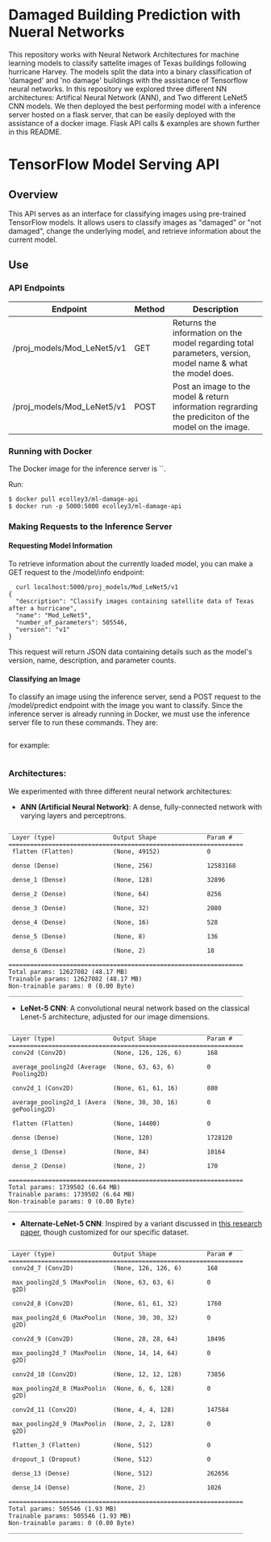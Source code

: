 # Damaged Building Prediction with Nueral Networks

This repository works with Neural Network Architectures for machine learning models to classify sattelite images of Texas buildings following hurricane Harvey. The models split the data into a binary classification of 'damaged' and 'no damage' buildings with the assistance of Tensorflow neural networks. In this repository we explored three different NN architectures: Artifical Neural Network (ANN), and Two different LeNet5 CNN models. We then deployed the best performing model with a inference server hosted on a flask server, that can be easily deployed with the assistance of a docker image. Flask API calls & examples are shown further in this README.


# TensorFlow Model Serving API

## Overview

This API serves as an interface for classifying images using pre-trained TensorFlow models. It allows users to classify images as "damaged" or "not damaged", change the underlying model, and retrieve information about the current model.

## Use

### API Endpoints

| Endpoint            | Method | Description                                                                                         |
|---------------------|--------|-----------------------------------------------------------------------------------------------------|
| /proj_models/Mod_LeNet5/v1 | GET | Returns the information on the model regarding total parameters, version, model name & what the model does. |
| /proj_models/Mod_LeNet5/v1 | POST | Post an image to the model & return information regrarding the prediciton of the model on the image. |

### Running with Docker

The  Docker image for the inference server is ``.

Run:
```
$ docker pull ecolley3/ml-damage-api
$ docker run -p 5000:5000 ecolley3/ml-damage-api 
```

### Making Requests to the Inference Server

#### Requesting Model Information
To retrieve information about the currently loaded model, you can make a GET request to the /model/info endpoint:

```
  curl localhost:5000/proj_models/Mod_LeNet5/v1
{
  "description": "Classify images containing satellite data of Texas after a hurricane",
  "name": "Mod_LeNet5",
  "number_of_parameters": 505546,
  "version": "v1"
}
```
This request will return JSON data containing details such as the model's version, name, description, and parameter counts.

#### Classifying an Image
To classify an image using the inference server, send a POST request to the /model/predict endpoint with the image you want to classify. Since the inference server is already running in Docker,
we must use the inference server file to run these commands. They are:

```

```
for example:
```

```

### Architectures:

We experimented with three different neural network architectures:

- **ANN (Artificial Neural Network)**: A dense, fully-connected network with varying layers and perceptrons.

```
_________________________________________________________________
 Layer (type)                Output Shape              Param #   
=================================================================
 flatten (Flatten)           (None, 49152)             0         
                                                                 
 dense (Dense)               (None, 256)               12583168  
                                                                 
 dense_1 (Dense)             (None, 128)               32896     
                                                                 
 dense_2 (Dense)             (None, 64)                8256      
                                                                 
 dense_3 (Dense)             (None, 32)                2080      
                                                                 
 dense_4 (Dense)             (None, 16)                528       
                                                                 
 dense_5 (Dense)             (None, 8)                 136       
                                                                 
 dense_6 (Dense)             (None, 2)                 18        
                                                                 
=================================================================
Total params: 12627082 (48.17 MB)
Trainable params: 12627082 (48.17 MB)
Non-trainable params: 0 (0.00 Byte)
_________________________________________________________________
```

- **LeNet-5 CNN**: A convolutional neural network based on the classical Lenet-5 architecture, adjusted for our image dimensions.

```
_________________________________________________________________
 Layer (type)                Output Shape              Param #   
=================================================================
 conv2d (Conv2D)             (None, 126, 126, 6)       168       
                                                                 
 average_pooling2d (Average  (None, 63, 63, 6)         0         
 Pooling2D)                                                      
                                                                 
 conv2d_1 (Conv2D)           (None, 61, 61, 16)        880       
                                                                 
 average_pooling2d_1 (Avera  (None, 30, 30, 16)        0         
 gePooling2D)                                                    
                                                                 
 flatten (Flatten)           (None, 14400)             0         
                                                                 
 dense (Dense)               (None, 120)               1728120   
                                                                 
 dense_1 (Dense)             (None, 84)                10164     
                                                                 
 dense_2 (Dense)             (None, 2)                 170       
                                                                 
=================================================================
Total params: 1739502 (6.64 MB)
Trainable params: 1739502 (6.64 MB)
Non-trainable params: 0 (0.00 Byte)
_________________________________________________________________
```

- **Alternate-LeNet-5 CNN**: Inspired by a variant discussed in [this research paper](https://arxiv.org/pdf/1807.01688.pdf), though customized for our specific dataset.

```
_________________________________________________________________
 Layer (type)                Output Shape              Param #   
=================================================================
 conv2d_7 (Conv2D)           (None, 126, 126, 6)       168       
                                                                 
 max_pooling2d_5 (MaxPoolin  (None, 63, 63, 6)         0         
 g2D)                                                            
                                                                 
 conv2d_8 (Conv2D)           (None, 61, 61, 32)        1760      
                                                                 
 max_pooling2d_6 (MaxPoolin  (None, 30, 30, 32)        0         
 g2D)                                                            
                                                                 
 conv2d_9 (Conv2D)           (None, 28, 28, 64)        18496     
                                                                 
 max_pooling2d_7 (MaxPoolin  (None, 14, 14, 64)        0         
 g2D)                                                            
                                                                 
 conv2d_10 (Conv2D)          (None, 12, 12, 128)       73856     
                                                                 
 max_pooling2d_8 (MaxPoolin  (None, 6, 6, 128)         0         
 g2D)                                                            
                                                                 
 conv2d_11 (Conv2D)          (None, 4, 4, 128)         147584    
                                                                 
 max_pooling2d_9 (MaxPoolin  (None, 2, 2, 128)         0         
 g2D)                                                            
                                                                 
 flatten_3 (Flatten)         (None, 512)               0         
                                                                 
 dropout_1 (Dropout)         (None, 512)               0         
                                                                 
 dense_13 (Dense)            (None, 512)               262656    
                                                                 
 dense_14 (Dense)            (None, 2)                 1026      
                                                                 
=================================================================
Total params: 505546 (1.93 MB)
Trainable params: 505546 (1.93 MB)
Non-trainable params: 0 (0.00 Byte)
_________________________________________________________________

```
